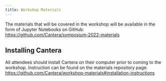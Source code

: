 ```yaml
---
title: Workshop Materials
---
```


The materials that will be covered in the workshop will be available in the form of Jupyter Notebooks on GitHub: <https://github.com/Cantera/symposium-2022-materials>

## Installing Cantera

All attendees should install Cantera on their computer prior to coming to the workshop. Instruction can be found on the materials repository page: <https://github.com/Cantera/workshop-materials#installation-instructions>
